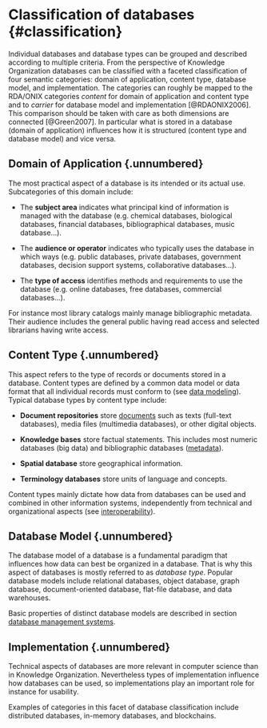 # Classification of databases {#classification}

Individual databases and database types can be grouped and described according
to multiple criteria.  From the perspective of Knowledge Organization databases
can be classified with a faceted classification of four semantic categories:
domain of application, content type, database model, and implementation. The
categories can roughly be mapped to the RDA/ONIX categories *content* for
domain of application and content type and to *carrier* for database model and
implementation [@RDAONIX2006]. This comparison should be taken with care as
both dimensions are connected [@Green2007]. In particular what is stored in a
database (domain of application) influences how it is structured (content type
and database model) and vice versa.


## Domain of Application {.unnumbered}

The most practical aspect of a database is its intended or its actual use.
Subcategories of this domain include:

  * The **subject area** indicates what principal kind of information is managed
    with the database (e.g. chemical databases, biological databases, 
    financial databases, bibliographical databases, music database...).

  * The **audience or operator** indicates who typically uses the database in
    which ways (e.g. public databases, private databases, government databases,
    decision support systems, collaborative databases...).

  * The **type of access** identifies methods and requirements to use the
    database (e.g. online databases, free databases, commercial databases...).

For instance most library catalogs mainly manage bibliographic metadata. Their
audience includes the general public having read access and selected librarians
having write access.


## Content Type {.unnumbered}

This aspect refers to the type of records or documents stored in a database.
Content types are defined by a common data model or data format that all
individual records must conform to (see [data modeling](#data-modeling)).
Typical database types by content type include:

  * **Document repositories** store
    [documents](http://www.isko.org/cyclo/document)
    such as texts (full-text databases), media files (multimedia databases),
    or other digital objects.

  * **Knowledge bases** store factual statements. This includes
    most numeric databases (big data) and bibliographic databases
    ([metadata](http://www.isko.org/cyclo/metadata)).

  * **Spatial database** store geographical information.

  * **Terminology databases** store units of language and concepts.

Content types mainly dictate how data from databases can be used and combined
in other information systems, independently from technical and organizational
aspects (see [interoperability](http://www.isko.org/cyclo/interoperability)).

  
## Database Model {.unnumbered}

The database model of a database is a fundamental paradigm that influences
how data can best be organized in a database. That is why this aspect of
databases is mostly referred to as *database type*. Popular database models
include relational databases, object database, graph database,
document-oriented database, flat-file database, and data warehouses.

Basic properties of distinct database models are described in section 
[database management systems](#dbms).


## Implementation {.unnumbered}

Technical aspects of databases are more relevant in computer science than
in Knowledge Organization. Nevertheless types of implementation influence
how databases can be used, so implementations play an important role for
instance for usability.

Examples of categories in this facet of database classification include
distributed databases, in-memory databases, and blockchains.

